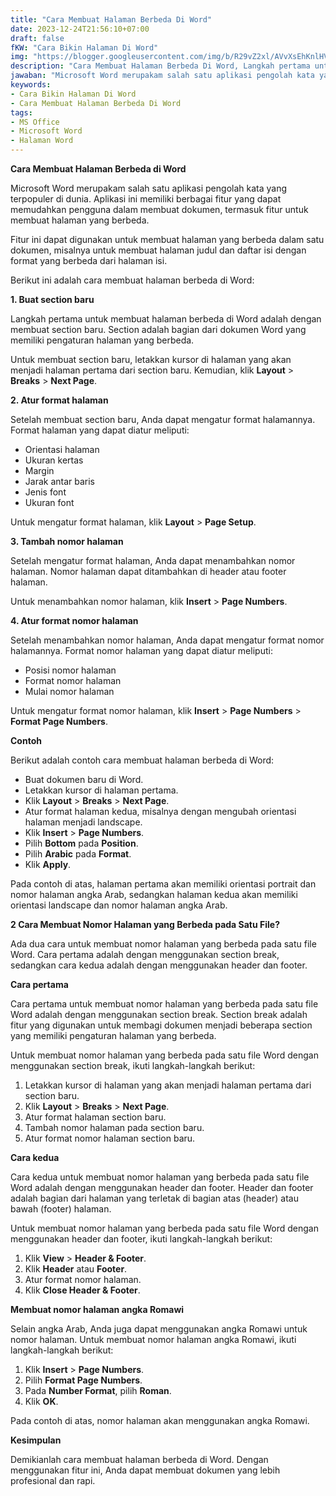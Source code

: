 ```yaml
---
title: "Cara Membuat Halaman Berbeda Di Word"
date: 2023-12-24T21:56:10+07:00
draft: false
fKW: "Cara Bikin Halaman Di Word"
img: "https://blogger.googleusercontent.com/img/b/R29vZ2xl/AVvXsEhKnlHV9CFMJze5whpU3QdcS_muMOWmBhOuqa35rZO8JQFBrUNjJgZOe-BxoZTbJjcQIKu_hrt4uFGDzI0y5dRzysgZ6dWPc3niEAwJpe5rp7QI99T0eHLmD7pzCmV7ZmU3mULZBPIIcs9bXKY8TwoGHJw38R9N6bC6OKtbfWG53oAqYnaOljB6h1Z7cAL_/s480/cara-bikin-halaman-di-word.webp"
description: "Cara Membuat Halaman Berbeda Di Word, Langkah pertama untuk membuat halaman berbeda di Word adalah dengan membuat section baru."
jawaban: "Microsoft Word merupakam salah satu aplikasi pengolah kata yang terpopuler di dunia. Aplikasi ini memiliki berbagai fitur yang dapat memudahkan pengguna dalam membuat dokumen, termasuk fitur untuk membuat halaman yang berbeda."
keywords:
- Cara Bikin Halaman Di Word
- Cara Membuat Halaman Berbeda Di Word
tags:
- MS Office
- Microsoft Word
- Halaman Word
---
```


**Cara Membuat Halaman Berbeda di Word**

Microsoft Word merupakam salah satu aplikasi pengolah kata yang terpopuler di dunia. Aplikasi ini memiliki berbagai fitur yang dapat memudahkan pengguna dalam membuat dokumen, termasuk fitur untuk membuat halaman yang berbeda.

Fitur ini dapat digunakan untuk membuat halaman yang berbeda dalam satu dokumen, misalnya untuk membuat halaman judul dan daftar isi dengan format yang berbeda dari halaman isi.

Berikut ini adalah cara membuat halaman berbeda di Word:

**1. Buat section baru**

Langkah pertama untuk membuat halaman berbeda di Word adalah dengan membuat section baru. Section adalah bagian dari dokumen Word yang memiliki pengaturan halaman yang berbeda.

Untuk membuat section baru, letakkan kursor di halaman yang akan menjadi halaman pertama dari section baru. Kemudian, klik **Layout** > **Breaks** > **Next Page**.

**2. Atur format halaman**

Setelah membuat section baru, Anda dapat mengatur format halamannya. Format halaman yang dapat diatur meliputi:

* Orientasi halaman
* Ukuran kertas
* Margin
* Jarak antar baris
* Jenis font
* Ukuran font

Untuk mengatur format halaman, klik **Layout** > **Page Setup**.

**3. Tambah nomor halaman**

Setelah mengatur format halaman, Anda dapat menambahkan nomor halaman. Nomor halaman dapat ditambahkan di header atau footer halaman.

Untuk menambahkan nomor halaman, klik **Insert** > **Page Numbers**.

**4. Atur format nomor halaman**

Setelah menambahkan nomor halaman, Anda dapat mengatur format nomor halamannya. Format nomor halaman yang dapat diatur meliputi:

* Posisi nomor halaman
* Format nomor halaman
* Mulai nomor halaman

Untuk mengatur format nomor halaman, klik **Insert** > **Page Numbers** > **Format Page Numbers**.

**Contoh**

Berikut adalah contoh cara membuat halaman berbeda di Word:

* Buat dokumen baru di Word.
* Letakkan kursor di halaman pertama.
* Klik **Layout** > **Breaks** > **Next Page**.
* Atur format halaman kedua, misalnya dengan mengubah orientasi halaman menjadi landscape.
* Klik **Insert** > **Page Numbers**.
* Pilih **Bottom** pada **Position**.
* Pilih **Arabic** pada **Format**.
* Klik **Apply**.

Pada contoh di atas, halaman pertama akan memiliki orientasi portrait dan nomor halaman angka Arab, sedangkan halaman kedua akan memiliki orientasi landscape dan nomor halaman angka Arab.

**2 Cara Membuat Nomor Halaman yang Berbeda pada Satu File?**

Ada dua cara untuk membuat nomor halaman yang berbeda pada satu file Word. Cara pertama adalah dengan menggunakan section break, sedangkan cara kedua adalah dengan menggunakan header dan footer.

**Cara pertama**

Cara pertama untuk membuat nomor halaman yang berbeda pada satu file Word adalah dengan menggunakan section break. Section break adalah fitur yang digunakan untuk membagi dokumen menjadi beberapa section yang memiliki pengaturan halaman yang berbeda.

Untuk membuat nomor halaman yang berbeda pada satu file Word dengan menggunakan section break, ikuti langkah-langkah berikut:

1. Letakkan kursor di halaman yang akan menjadi halaman pertama dari section baru.
2. Klik **Layout** > **Breaks** > **Next Page**.
3. Atur format halaman section baru.
4. Tambah nomor halaman pada section baru.
5. Atur format nomor halaman section baru.

**Cara kedua**

Cara kedua untuk membuat nomor halaman yang berbeda pada satu file Word adalah dengan menggunakan header dan footer. Header dan footer adalah bagian dari halaman yang terletak di bagian atas (header) atau bawah (footer) halaman.

Untuk membuat nomor halaman yang berbeda pada satu file Word dengan menggunakan header dan footer, ikuti langkah-langkah berikut:

1. Klik **View** > **Header & Footer**.
2. Klik **Header** atau **Footer**.
3. Atur format nomor halaman.
4. Klik **Close Header & Footer**.

**Membuat nomor halaman angka Romawi**

Selain angka Arab, Anda juga dapat menggunakan angka Romawi untuk nomor halaman. Untuk membuat nomor halaman angka Romawi, ikuti langkah-langkah berikut:

1. Klik **Insert** > **Page Numbers**.
2. Pilih **Format Page Numbers**.
3. Pada **Number Format**, pilih **Roman**.
4. Klik **OK**.

Pada contoh di atas, nomor halaman akan menggunakan angka Romawi.

**Kesimpulan**

Demikianlah cara membuat halaman berbeda di Word. Dengan menggunakan fitur ini, Anda dapat membuat dokumen yang lebih profesional dan rapi.